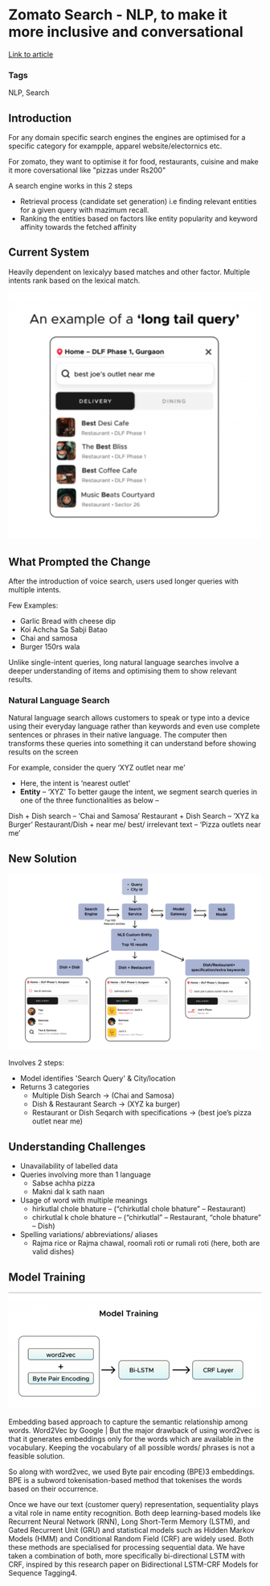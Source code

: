 # Zomato Search - NLP,  to make it more inclusive and conversational

[Link to article](https://blog.zomato.com/how-we-make-our-search-more-conversational-and-inclusive)

### Tags
NLP, Search

## Introduction
For any domain specific search engines the engines are optimised for a specific category for exampple, apparel website/electornics etc.

For zomato, they want to optimise it for food, restaurants, cuisine and make it more coversational like "pizzas under Rs200"

A search engine works in this 2 steps
- Retrieval process (candidate set generation) i.e finding relevant entities for a given query with mazimum recall.
- Ranking the entities based on factors like entity popularity and keyword affinity towards the fetched affinity

## Current System
Heavily dependent on lexicalyy based matches and other factor. Multiple intents rank based on the lexical match.

![old arch](../images/zom_search_1.png)

## What Prompted the Change
After the introduction of voice search, users used longer queries with multiple intents.

Few Examples:
- Garlic Bread with cheese dip
- Koi Achcha Sa Sabji Batao
- Chai and samosa
- Burger 150rs wala

Unlike single-intent queries, long natural language searches involve a deeper understanding of items and optimising them to show relevant results.

### Natural Language Search

Natural language search allows customers to speak or type into a device using their everyday language rather than keywords and even use complete sentences or phrases in their native language. The computer then transforms these queries into something it can understand before showing results on the screen

For example, consider the query ‘XYZ outlet near me’

- Here, the intent is ‘nearest outlet’
-  **Entity** – ‘XYZ’ 
To better gauge the intent, we segment search queries in one of the three functionalities as below – 

Dish + Dish search – ‘Chai and Samosa’ 
Restaurant + Dish Search – ‘XYZ ka Burger’
Restaurant/Dish + near me/ best/ irrelevant text – ‘Pizza outlets near me’

## New Solution

![architecture](../images/zom_search_2.png)

Involves 2 steps:

- Model identifies 'Search Query' & City/location
- Returns 3 categories
    - Multiple Dish Search -> (Chai and Samosa)
    - Dish & Restaurant Search -> (XYZ ka burger)
    - Restaurant or Dish Seqarch with specifications -> (best joe’s pizza outlet near me)



## Understanding Challenges

- Unavailability of labelled data
- Queries involving more than 1 language
    - Sabse achha pizza 
    - Makni dal k sath naan
- Usage of word with multiple meanings
    - hirkutlal chole bhature –  (“chirkutlal chole bhature” – Restaurant)
    - chirkutlal k chole bhature – (“chirkutlal” – Restaurant, “chole bhature” – Dish)
- Spelling variations/ abbreviations/ aliases
    - Rajma rice or Rajma chawal, roomali roti or rumali roti (here, both are valid dishes)

## Model Training

![Model](../images/zom_search_3.png)

Embedding based approach to capture the semantic relationship among words. Word2Vec by Google | But the major drawback of using word2vec is that it generates embeddings only for the words which are available in the vocabulary. Keeping the vocabulary of all possible words/ phrases is not a feasible solution.

So along with word2vec, we used Byte pair encoding (BPE)3 embeddings. BPE is a subword tokenisation-based method that tokenises the words based on their occurrence. 

Once we have our text (customer query) representation, sequentiality plays a vital role in name entity recognition. Both deep learning-based models like Recurrent Neural Network (RNN), Long Short-Term Memory (LSTM), and Gated Recurrent Unit (GRU) and statistical models such as Hidden Markov Models (HMM) and Conditional Random Field (CRF) are widely used. Both these methods are specialised for processing sequential data. We have taken a combination of both, more specifically bi-directional LSTM with CRF, inspired by this research paper on Bidirectional LSTM-CRF Models for Sequence Tagging4. 